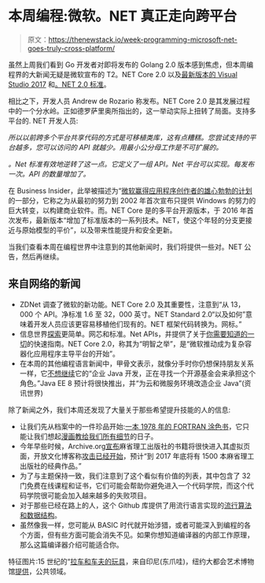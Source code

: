 # 本周编程:微软。NET 真正走向跨平台

> 原文：<https://thenewstack.io/week-programming-microsoft-net-goes-truly-cross-platform/>

虽然上周我们看到 Go 开发者对即将发布的 Golang 2.0 版本感到焦虑，但本周编程界的大新闻无疑是微软宣布的 T2。NET Core 2.0 以及[最新版本的 Visual Studio 2017](https://blogs.msdn.microsoft.com/visualstudio/2017/08/14/visual-studio-2017-version-15-3-released/) 和[。NET 2.0 标准](https://blogs.msdn.microsoft.com/dotnet/2017/08/14/announcing-net-standard-2-0/)。

相比之下，开发人员 Andrew de Rozario 称发布。NET Core 2.0 是其发展过程中的一个分水岭。正如德罗萨里奥所指出的，这一举动实际上扭转了局面。支持多平台的. NET 开发人员:

*所以以前跨多个平台共享代码的方式是可移植类库，这有点糟糕。您尝试支持的平台越多，您可以访问的 API 就越少。用最小公分母工作是不可扩展的。*

*。Net 标准有效地逆转了这一点。它定义了一组 API。Net 平台可以实现。每发布一次。API 的数量增加了。*

在 Business Insider，此举被描述为“[微软赢得应用程序创作者的雄心勃勃的计划](http://www.businessinsider.com/microsoft-releases-net-core-2-2017-8)的一部分，它称之为从最初的努力到 2002 年首次宣布只提供 Windows 的努力的巨大转变，以构建商业软件。而。NET Core 是的多平台开源版本，于 2016 年首次发布，最新版本“增加了标准版本的一系列技术。NET，使这个年轻的分支更接近与原始模型的平价”，以及带来性能提升和安全更新。

当我们查看本周在编程世界中注意到的其他新闻时，我们将提供一些对。NET 公告，然后再继续。

## 来自网络的新闻

*   ZDNet 调查了微软的新功能。NET Core 2.0 及其重要性，注意到“从 13，000 个 API。净标准 1.6 至 32，000 英寸。NET Standard 2.0“以及如何”意味着开发人员应该更容易移植他们现有的。NET 框架代码转换为。网标。”
*   信息世界[探索](http://www.infoworld.com/article/3215152/application-development/microsoft-unveils-simpler-net-core-standard-net-apis.html#tk.rss_opensourcetools)更简单。网芯和标准。Net APIs，并提供了关于[你需要知道的一切](http://www.infoworld.com/article/3216106/development-tools/net-core-20-everything-you-need-to-know.html)的快速指南。NET Core 2.0，称其为“明智之举”，是“微软推动成为复杂容器化应用程序主导平台的开始”。
*   在本周的其他编程语言新闻中，甲骨文表示，就像分手时你仍想保持朋友关系一样，它[不想继续](http://www.infoworld.com/article/3217347/java/oracle-doesnt-want-java-ee-any-more.html)它的“企业 Java 开发，正在寻找一个开源基金会来承担这个角色。”Java EE 8 预计将很快推出，并“为云和微服务环境改造企业 Java”(资讯世界)

除了新闻之外，我们本周还发现了大量关于那些希望提升技能的人的信息:

*   让我们先从档案中的一件珍品开始:[一本 1978 年的 FORTRAN 涂色书](https://archive.org/stream/9780262610261#page/n1/mode/2up)，它只能让我们想起[漫画教给我们所有细节](https://www.youtube.com/watch?v=8zFS7TFzlro)的日子。
*   今年早些时候，Archive.org[宣布](https://blog.archive.org/2017/05/30/mit-press-classics-available-soon-at-archive-org/)麻省理工出版社的书籍将很快进入其虚拟页面，开放文化博客称[攻击已经开始](http://www.openculture.com/2017/08/free-you-can-now-read-classic-books-by-mit-press-on-archive-org.html)，预计“到 2017 年底将有 1500 本麻省理工出版社的经典作品。”
*   为了与主题保持一致，我们注意到了这个看似有价值的列表，其中包含了 32 门免费在线课程和证书，它们可能会帮助你避免进入一个代码学院，而这个代码学院很可能会加入越来越多的失败项目。
*   对于那些已经在路上的人，这个 Github 库提供了用流行语言实现的[流行算法和数据结构](https://www.reddit.com/r/programming/comments/6to52z/popular_algorithms_and_data_structures/)。
*   虽然像我一样，您可能从 BASIC 时代就开始涉猎，或者可能深入到编程的各个方面，但有些方面可能会消失不见。如果你想知道编译器的内部工作原理，那么这篇编译器介绍可能适合你。

特征图片:15 世纪的“[拉车和车夫的玩具](http://www.metmuseum.org/art/collection/search/39154)，来自印尼(东爪哇)，纽约大都会艺术博物馆[提供](http://www.metmuseum.org/about-the-met)，公共领域。

<svg xmlns:xlink="http://www.w3.org/1999/xlink" viewBox="0 0 68 31" version="1.1"><title>Group</title> <desc>Created with Sketch.</desc></svg>